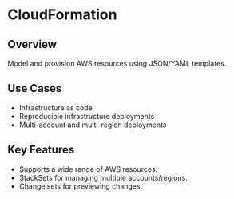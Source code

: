# CloudFormation

## Overview
Model and provision AWS resources using JSON/YAML templates.

## Use Cases
- Infrastructure as code
- Reproducible infrastructure deployments
- Multi-account and multi-region deployments

## Key Features
- Supports a wide range of AWS resources.
- StackSets for managing multiple accounts/regions.
- Change sets for previewing changes.
